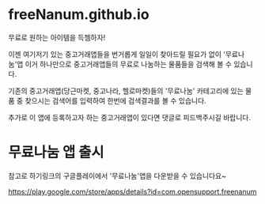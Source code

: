 # freeNanum.github.io

무료로 원하는 아이템을 득쳄하자!


이젠 여기저기 있는 중고거래앱들을 번거롭게 일일이 찾아드릴 필요가 없이 '무료나눔'앱 이거 하나만으로 중고거래앱들의 무료로 나눔하는 물품들을 검색해 볼 수 있습니다.


기존의 중고거래앱(당근마켓, 중고나라, 헬로마켓)들의 '무료나눔' 카테고리에 있는 물품 중 찾으시는 검색어를 입력하여 한번에 검색결과를 볼 수 있습니다.


추가로 이 앱에 등록하고자 하는 중고거래앱이 있다면 댓글로 피드백주시길 바랍니다.


# 무료나눔 앱 출시

참고로 하기링크의 구글플레이에서 '무료나눔'앱을 다운받을 수 있습니다요~

https://play.google.com/store/apps/details?id=com.opensupport.freenanum
